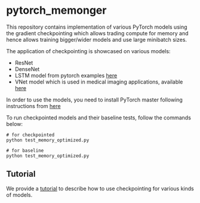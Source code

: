 # pytorch_memonger

This repository contains implementation of various PyTorch models using the
gradient checkpointing which allows trading compute for memory and hence allows
training bigger/wider models and use large minibatch sizes.

The application of checkpointing is showcased on various models:

- ResNet
- DenseNet
- LSTM model from pytorch examples [here](https://github.com/pytorch/examples/blob/master/word_language_model/model.py)
- VNet model which is used in medical imaging applications, available [here](https://github.com/mattmacy/vnet.pytorch)

In order to use the models, you need to install PyTorch master following instructions from [here](https://github.com/pytorch/pytorch/#from-source)

To run checkpointed models and their baseline tests, follow the commands below:
```
# for checkpointed
python test_memory_optimized.py

# for baseline
python test_memory_optimized.py
```

## Tutorial

We provide a [tutorial]() to describe how to use checkpointing for various kinds of
models.
